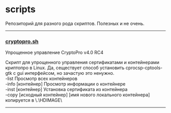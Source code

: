 # scripts
Репозиторий для разного рода скриптов. Полезных и не очень.
***
### [cryptopro.sh](https://github.com/SubNird/scripts/blob/main/cryptopro.sh)
Упрощенное управление CryptoPro v4.0 RC4

Скрипт для упрощенного управления сертификатами и контейнерами криптопро в Linux. Да, сеществует способ установить cprocsp-cptools-gtk с gui интерфейсом, но зачастую это ненужно.  
-list Просмотр всех контейнеров  
-info [контейнер] Просмотр информации о контейнере  
-inst [контейнер] Установка сертификата из контейнера  
-copy [исходный контейнер] [имя нового локального контейнера] копируется в \\.\HDIMAGE\
***
